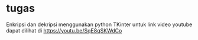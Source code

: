 # tugas
Enkripsi dan dekripsi menggunakan python TKinter
untuk link video youtube dapat dilihat di https://youtu.be/SqE8qSKWdCo
